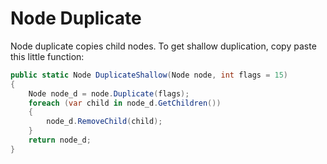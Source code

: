 # Node Duplicate

Node duplicate copies child nodes. To get shallow duplication, copy paste this little function:

```csharp
public static Node DuplicateShallow(Node node, int flags = 15)
{
	Node node_d = node.Duplicate(flags);
	foreach (var child in node_d.GetChildren())
	{
		node_d.RemoveChild(child);
	}
	return node_d;
}
```
